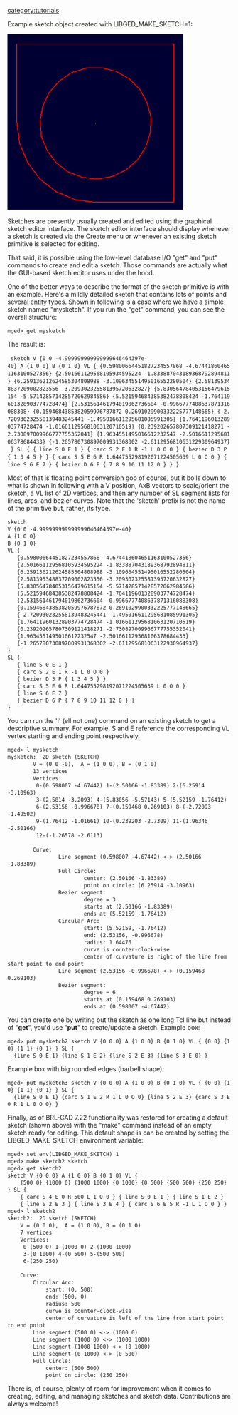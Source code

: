 [category:tutorials](category:tutorials "wikilink")

Example sketch object created with LIBGED_MAKE_SKETCH=1:

![](img/Example_sketch.png)

Sketches are presently usually created and edited using the graphical
sketch editor interface. The sketch editor interface should display
whenever a sketch is created via the Create menu or whenever an existing
sketch primitive is selected for editing.

That said, it is possible using the low-level database I/O "get" and
"put" commands to create and edit a sketch. Those commands are actually
what the GUI-based sketch editor uses under the hood.

One of the better ways to describe the format of the sketch primitive is
with an example. Here's a mildly detailed sketch that contains lots of
points and several entity types. Shown in following is a case where we
have a simple sketch named "mysketch". If you run the "get" command, you
can see the overall structure:

  

    mged> get mysketch

The result is:

` sketch V {0 0 -4.999999999999999646464397e-40} A {1 0 0} B {0 1 0} VL { {0.59800664451827234557868 -4.674418604651163100527356} {2.501661129568105934595224 -1.833887043189368792894811} {6.259136212624585304808988 -3.109634551495016552280504} {2.581395348837209002823556 -3.209302325581395720632827} {5.830564784053156479615154 -5.571428571428572062984586} {5.521594684385382478808424 -1.764119601328903774728474} {2.531561461794019862736604 -0.9966777408637871316088308} {0.1594684385382059976787872 0.2691029900332225777148665} {-2.720930232558139483245441 -1.495016611295681085991305} {1.764119601328903774728474 -1.016611295681063120710519} {0.239202657807309121418271 -2.730897009966777755352041} {1.9634551495016612232547 -2.501661129568106378684433} {-1.265780730897009931368302 -2.611295681063122930964937} } SL { { line S 0 E 1 } { carc S 2 E 1 R -1 L 0 O 0 } { bezier D 3 P { 1 3 4 5 } } { carc S 5 E 6 R 1.644755298192071224505639 L 0 O 0 } { line S 6 E 7 } { bezier D 6 P { 7 8 9 10 11 12 0 } } }`

Most of that is floating point conversion goo of course, but it boils
down to what is shown in following with a V position, AxB vectors to
scale/orient the sketch, a VL list of 2D vertices, and then any number
of SL segment lists for lines, arcs, and bezier curves. Note that the
'sketch' prefix is not the name of the primitive but, rather, its type.

    sketch
    V {0 0 -4.999999999999999646464397e-40}
    A {1 0 0}
    B {0 1 0}
    VL {
       {0.59800664451827234557868 -4.674418604651163100527356}
       {2.501661129568105934595224 -1.833887043189368792894811} 
       {6.259136212624585304808988 -3.109634551495016552280504}
       {2.581395348837209002823556 -3.209302325581395720632827}
       {5.830564784053156479615154 -5.571428571428572062984586}
       {5.521594684385382478808424 -1.764119601328903774728474}
       {2.531561461794019862736604 -0.9966777408637871316088308}
       {0.1594684385382059976787872 0.2691029900332225777148665}
       {-2.720930232558139483245441 -1.495016611295681085991305}
       {1.764119601328903774728474 -1.016611295681063120710519}
       {0.239202657807309121418271 -2.730897009966777755352041}
       {1.9634551495016612232547 -2.501661129568106378684433}
       {-1.265780730897009931368302 -2.611295681063122930964937}
    }
    SL {
       { line S 0 E 1 }
       { carc S 2 E 1 R -1 L 0 O 0 }
       { bezier D 3 P { 1 3 4 5 } }
       { carc S 5 E 6 R 1.644755298192071224505639 L 0 O 0 }
       { line S 6 E 7 }
       { bezier D 6 P { 7 8 9 10 11 12 0 } }
    }

You can run the 'l' (ell not one) command on an existing sketch to get a
descriptive summary. For example, S and E reference the corresponding VL
vertex starting and ending point respectively.

    mged> l mysketch 
    mysketch:  2D sketch (SKETCH)
            V = (0 0 -0),  A = (1 0 0), B = (0 1 0)
            13 vertices
            Vertices:
             0-(0.598007 -4.67442) 1-(2.50166 -1.83389) 2-(6.25914 -3.10963)
             3-(2.5814 -3.2093) 4-(5.83056 -5.57143) 5-(5.52159 -1.76412)
             6-(2.53156 -0.996678) 7-(0.159468 0.269103) 8-(-2.72093 -1.49502)
             9-(1.76412 -1.01661) 10-(0.239203 -2.7309) 11-(1.96346 -2.50166)
             12-(-1.26578 -2.6113)

            Curve:
                    Line segment (0.598007 -4.67442) <-> (2.50166 -1.83389)
                    Full Circle:
                            center: (2.50166 -1.83389)
                            point on circle: (6.25914 -3.10963)
                    Bezier segment:
                            degree = 3
                            starts at (2.50166 -1.83389)
                            ends at (5.52159 -1.76412)
                    Circular Arc:
                            start: (5.52159, -1.76412)
                            end: (2.53156, -0.996678)
                            radius: 1.64476
                            curve is counter-clock-wise
                            center of curvature is right of the line from start point to end point
                    Line segment (2.53156 -0.996678) <-> (0.159468 0.269103)
                    Bezier segment:
                            degree = 6
                            starts at (0.159468 0.269103)
                            ends at (0.598007 -4.67442)

You can create one by writing out the sketch as one long Tcl line but
instead of "**get**", you'd use "**put**" to create/update a sketch.
Example box:

    mged> put mysketch2 sketch V {0 0 0} A {1 0 0} B {0 1 0} VL { {0 0} {1 0} {1 1} {0 1} } SL {
      {line S 0 E 1} {line S 1 E 2} {line S 2 E 3} {line S 3 E 0} }

Example box with big rounded edges (barbell shape):

    mged> put mysketch3 sketch V {0 0 0} A {1 0 0} B {0 1 0} VL { {0 0} {1 0} {1 1} {0 1} } SL {
      {line S 0 E 1} {carc S 1 E 2 R 1 L 0 O 0} {line S 2 E 3} {carc S 3 E 0 R 1 L 0 O 0} }

Finally, as of BRL-CAD 7.22 functionality was restored for creating a
default sketch (shown above) with the "make" command instead of an empty
sketch ready for editing. This default shape is can be created by
setting the LIBGED\_MAKE\_SKETCH environment variable:

    mged> set env(LIBGED_MAKE_SKETCH) 1
    mged> make sketch2 sketch
    mged> get sketch2
    sketch V {0 0 0} A {1 0 0} B {0 1 0} VL {
        {500 0} {1000 0} {1000 1000} {0 1000} {0 500} {500 500} {250 250} } SL {
        { carc S 4 E 0 R 500 L 1 O 0 } { line S 0 E 1 } { line S 1 E 2 }
        { line S 2 E 3 } { line S 3 E 4 } { carc S 6 E 5 R -1 L 1 O 0 } }
    mged> l sketch2
    sketch2:  2D sketch (SKETCH)
        V = (0 0 0),  A = (1 0 0), B = (0 1 0)
        7 vertices
        Vertices:
         0-(500 0) 1-(1000 0) 2-(1000 1000)
         3-(0 1000) 4-(0 500) 5-(500 500)
         6-(250 250)

        Curve:
            Circular Arc:
                start: (0, 500)
                end: (500, 0)
                radius: 500
                curve is counter-clock-wise
                center of curvature is left of the line from start point to end point
            Line segment (500 0) <-> (1000 0)
            Line segment (1000 0) <-> (1000 1000)
            Line segment (1000 1000) <-> (0 1000)
            Line segment (0 1000) <-> (0 500)
            Full Circle:
                center: (500 500)
                point on circle: (250 250)

There is, of course, plenty of room for improvement when it comes to
creating, editing, and managing sketches and sketch data. Contributions
are always welcome!
